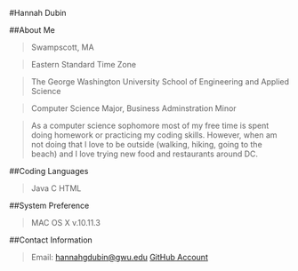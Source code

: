 #Hannah Dubin 

##About Me
  >Swampscott, MA
  
  >Eastern Standard Time Zone 
  
  >The George Washington University School of Engineering and Applied Science
  
  >Computer Science Major, Business Adminstration Minor
  
  >As a computer science sophomore most of my free time is spent doing homework or practicing my coding skills. However, when am not doing that I love to be outside (walking, hiking, going to the beach) and I love trying new food and restaurants around DC.
 
##Coding Languages
 >Java
 >C
 >HTML

##System Preference
  >MAC OS X v.10.11.3
  
##Contact Information
  >Email: hannahgdubin@gwu.edu
  >[GitHub Account](https://github.com/hannahgdubin)
